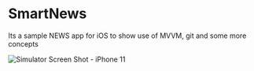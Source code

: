 # SmartNews
Its a sample NEWS app for iOS to show use of MVVM, git and some more concepts

![Simulator Screen Shot - iPhone 11](https://user-images.githubusercontent.com/6783860/189300482-b7040501-2b86-4e8e-be37-4aa8d6093443.png)
